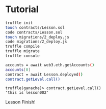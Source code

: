 # Tutorial

~~~ bash terminal
truffle init
touch contracts/Lesson.sol
code contracts/Lesson.sol
touch migrations/2_deploy.js
code migrations/2_deploy.js
truffle compile
truffle migrate
truffle console
~~~

~~~ bash truffle console
accounts = await web3.eth.getAccounts()
accounts[0]
contract = await Lesson.deployed()
contract.getLevel.call()
~~~

~~~ Result
truffle(ganache)> contract.getLevel.call()
'this is lesson002'
~~~

Lesson Finish!
